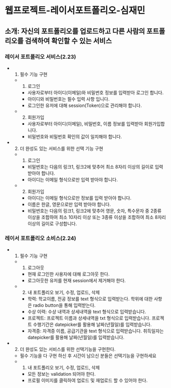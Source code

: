 # 웹프로젝트-레이서포트폴리오-심재민

## 소개: 자신의 포트폴리오를 업로드하고 다른 사람의 포트폴리오를 검색하여 확인할 수 있는 서비스

### 레이서 포트폴리오 서비스(2.23)
- 1. 필수 기능 구현
    - 1. 로그인
        - 사용자로부터 아이디(이메일)와 비밀번호 정보를 입력받아 로그인 합니다. 
        - 아이디와 비밀번호는 필수 입력 사항 입니다.
        - 로그인한 유저에 대해 session(Token)으로 관리해야 합니다.
    - 2. 회원가입
        - 사용자로부터 아이디(이메일), 비밀번호, 이름 정보를 입력받아 회원가입합니다. 
        - 비밀번호와 비밀번호 확인의 값이 일치해야 합니다.
- 2. 더 완성도 있는 서비스를 위한 선택 기능 구현
    - 1. 로그인
        - 비밀번호는 다음의 링크1, 링크2에 맞추어 최소 8자리 이상의 길이로 입력 받아야 합니다.
        - 아이디는 이메일 형식으로만 입력 받아야 합니다.
    - 2. 회원가입
        - 아이디는 이메일 형식으로만 정보를 입력 받아야 합니다. 
        - 이름은 한글, 영문으로만 입력 받아야 합니다. 
        - 비밀번호는 다음의 링크1, 링크2에 맞추어 영문, 숫자, 특수문자 중 2종류 이상을 조합하여 최소 10자리 이상 또는 3종류 이상을 조합하여 최소 8자리 이상의 길이로 구성합니다.  

### 레이서 포트폴리오 소비스(2.24)
- 1. 필수 기능 구현
    - 1. 로그아웃
        - 현재 로그인한 사용자에 대해 로그아웃 한다.
        - 로그아웃한 유저를 현재 session에서 제거해야 한다.
    - 2. 내 포트폴리오 보기, 수정, 업로드, 삭제
        - 학력: 학교이름, 전공 정보를 text 형식으로 입력받는다. 학위에 대한 사항은 radio button을 통해 입력받는다.
        - 수상 이력: 수상 내역과 상세내역을 text 형식으로 입력받습니다.
        - 프로젝트: 프로젝트 이름과 상세내역을 txt 형식으로 입력받습니다. 프로젝트 수행기간은 datepicker를 활용해 날짜(년월일)를 입력받습니다.
        - 자격증: 자격증 이름, 공급기관을 text 형식으로 입력받습니다. 취득일자는 datepicker를 활용해 날짜(년월일)를 입력받습니다.
- 2. 더 완성도 있는 서비스를 위한 선택기능을 구현한다.
    - 필수 기능을 다 구현 하신 후 시간이 남으신 분들은 선택기능을 구현하세요
    - 1. 내 포트폴리오 보기, 수정, 업로드, 삭제
        - 모든 정보는 validation 되어야 한다.
        - 프로필 이미지를 클릭하여 업로드 및 재업로드 할 수 있어야 한다.